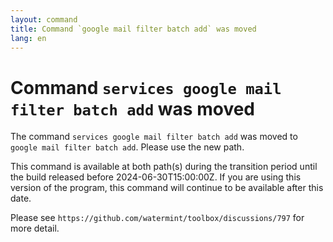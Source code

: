 ```yaml
---
layout: command
title: Command `google mail filter batch add` was moved
lang: en
---
```


# Command `services google mail filter batch add` was moved

The command `services google mail filter batch add` was moved to `google mail filter batch add`. Please use the new path.

This command is available at both path(s) during the transition period until the build released before 2024-06-30T15:00:00Z. If you are using this version of the program, this command will continue to be available after this date.

Please see `https://github.com/watermint/toolbox/discussions/797` for more detail.


